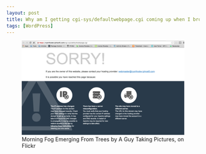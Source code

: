 ```yaml
---
layout: post
title: Why am I getting cgi-sys/defaultwebpage.cgi coming up when I browse my webpage? - When migrate the site to another server
tags: [WordPress]
---
```

<figure>
	<a href="/images/20160719-issue-screenshot.jpg"><img src="/images/20160719-issue-screenshot.jpg" alt=""></a>
	<figcaption>Morning Fog Emerging From Trees by A Guy Taking Pictures, on Flickr</figcaption>
</figure>